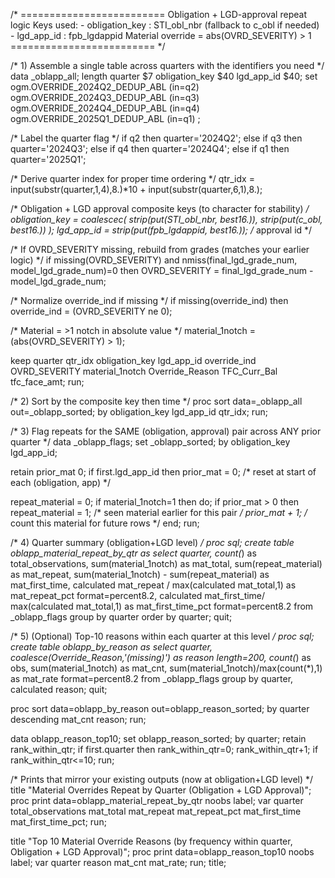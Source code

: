 /* =========================
   Obligation + LGD-approval repeat logic
   Keys used:
     - obligation_key : STI_obl_nbr (fallback to c_obl if needed)
     - lgd_app_id     : fpb_lgdappid
   Material override = abs(OVRD_SEVERITY) > 1
   ========================= */

/* 1) Assemble a single table across quarters with the identifiers you need */
data _oblapp_all;
  length quarter $7 obligation_key $40 lgd_app_id $40;
  set
    ogm.OVERRIDE_2024Q2_DEDUP_ABL (in=q2)
    ogm.OVERRIDE_2024Q3_DEDUP_ABL (in=q3)
    ogm.OVERRIDE_2024Q4_DEDUP_ABL (in=q4)
    ogm.OVERRIDE_2025Q1_DEDUP_ABL (in=q1)
  ;

  /* Label the quarter flag */
  if q2 then quarter='2024Q2';
  else if q3 then quarter='2024Q3';
  else if q4 then quarter='2024Q4';
  else if q1 then quarter='2025Q1';

  /* Derive quarter index for proper time ordering */
  qtr_idx = input(substr(quarter,1,4),8.)*10 + input(substr(quarter,6,1),8.);

  /* Obligation + LGD approval composite keys (to character for stability) */
  obligation_key = coalescec(
                     strip(put(STI_obl_nbr, best16.)),
                     strip(put(c_obl,      best16.))
                   );
  lgd_app_id    = strip(put(fpb_lgdappid, best16.));  /* approval id */

  /* If OVRD_SEVERITY missing, rebuild from grades (matches your earlier logic) */
  if missing(OVRD_SEVERITY) and nmiss(final_lgd_grade_num, model_lgd_grade_num)=0 then
    OVRD_SEVERITY = final_lgd_grade_num - model_lgd_grade_num;

  /* Normalize override_ind if missing */
  if missing(override_ind) then override_ind = (OVRD_SEVERITY ne 0);

  /* Material = >1 notch in absolute value */
  material_1notch = (abs(OVRD_SEVERITY) > 1);

  keep quarter qtr_idx obligation_key lgd_app_id
       override_ind OVRD_SEVERITY material_1notch Override_Reason
       TFC_Curr_Bal tfc_face_amt;
run;

/* 2) Sort by the composite key then time */
proc sort data=_oblapp_all out=_oblapp_sorted;
  by obligation_key lgd_app_id qtr_idx;
run;

/* 3) Flag repeats for the SAME (obligation, approval) pair across ANY prior quarter */
data _oblapp_flags;
  set _oblapp_sorted;
  by obligation_key lgd_app_id;

  retain prior_mat 0;
  if first.lgd_app_id then prior_mat = 0;      /* reset at start of each (obligation, app) */

  repeat_material = 0;
  if material_1notch=1 then do;
    if prior_mat > 0 then repeat_material = 1; /* seen material earlier for this pair */
    prior_mat + 1;                              /* count this material for future rows */
  end;
run;

/* 4) Quarter summary (obligation+LGD level) */
proc sql;
  create table oblapp_material_repeat_by_qtr as
  select quarter,
         count(*)                                    as total_observations,
         sum(material_1notch)                        as mat_total,
         sum(repeat_material)                        as mat_repeat,
         sum(material_1notch) - sum(repeat_material) as mat_first_time,
         calculated mat_repeat    / max(calculated mat_total,1) as mat_repeat_pct format=percent8.2,
         calculated mat_first_time/ max(calculated mat_total,1) as mat_first_time_pct format=percent8.2
  from _oblapp_flags
  group by quarter
  order by quarter;
quit;

/* 5) (Optional) Top-10 reasons within each quarter at this level */
proc sql;
  create table oblapp_by_reason as
  select quarter,
         coalesce(Override_Reason,'(missing)') as reason length=200,
         count(*)                              as obs,
         sum(material_1notch)                  as mat_cnt,
         sum(material_1notch)/max(count(*),1)  as mat_rate format=percent8.2
  from _oblapp_flags
  group by quarter, calculated reason;
quit;

proc sort data=oblapp_by_reason out=oblapp_reason_sorted;
  by quarter descending mat_cnt reason;
run;

data oblapp_reason_top10;
  set oblapp_reason_sorted;
  by quarter;
  retain rank_within_qtr;
  if first.quarter then rank_within_qtr=0;
  rank_within_qtr+1;
  if rank_within_qtr<=10;
run;

/* Prints that mirror your existing outputs (now at obligation+LGD level) */
title "Material Overrides Repeat by Quarter (Obligation + LGD Approval)";
proc print data=oblapp_material_repeat_by_qtr noobs label;
  var quarter total_observations mat_total mat_repeat mat_repeat_pct mat_first_time mat_first_time_pct;
run;

title "Top 10 Material Override Reasons (by frequency within quarter, Obligation + LGD Approval)";
proc print data=oblapp_reason_top10 noobs label;
  var quarter reason mat_cnt mat_rate;
run;
title;
